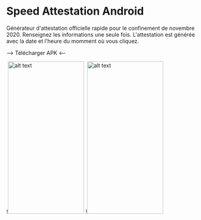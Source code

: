 # Speed Attestation Android
Générateur d'attestation officielle rapide pour le confinement de novembre 2020.
Renseignez les informations une seule fois. L'attestation est générée avec la date et l'heure du momment où vous cliquez.

--> Télécharger APK <--

!<img src="https://i.ibb.co/JCjVqDd/Screenshot-20201102-175810.png" alt="alt text" width="200" height="400">
!<img src="https://i.ibb.co/VmLzLk8/Screenshot-20201102-175832.png" alt="alt text" width="200" height="400">

